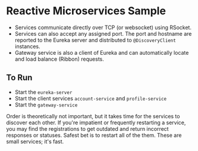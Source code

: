 # Reactive Microservices Sample

- Services communicate directly over TCP (or websocket) using RSocket.  
- Services can also accept any assigned port.  The port and hostname are reported to the Eureka server and distributed to ``@DiscoveryClient`` instances.  
- Gateway service is also a client of Eureka and can automatically locate and load balance (Ribbon) requests.

## To Run
- Start the ``eureka-server``
- Start the client services ``account-service`` and ``profile-service``
- Start the ``gateway-service``

Order is theoretically not important, but it takes time for the services to discover each other.  If you're impatient or frequently restarting a service, you may find the registrations to get outdated and return incorrect responses or statuses.  Safest bet is to restart all of the them.  These are small services; it's fast. 
